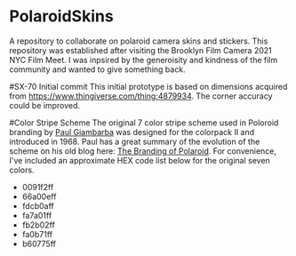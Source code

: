 # PolaroidSkins
A repository to collaborate on polaroid camera skins and stickers. This repository was established after visiting the Brooklyn Film Camera 2021 NYC Film Meet. I was inpsired by the generoisity and kindness of the film community and wanted to give something back. 

#SX-70 Initial commit 
This initial prototype is based on dimensions acquired from https://www.thingiverse.com/thing:4879934. The corner accuracy could be improved.

#Color Stripe Scheme
The original 7 color stripe scheme used in Poloroid branding by [Paul Giambarba](https://en.wikipedia.org/wiki/Paul_Giambarba) was designed for the colorpack II and introduced in 1968. Paul has a great summary of the evolution of the scheme on his old blog here:
 [The Branding of Polaroid](https://giam.typepad.com/the_branding_of_polaroid_/2004/07/polaroids_famou.html). For convenience, I've included an approximate HEX code list below for the original seven colors.
 
- 0091f2ff
- 66a00eff
- fdcb0aff
- fa7a01ff
- fb2b02ff
- fa0b71ff
- b60775ff

